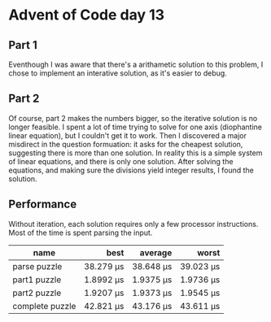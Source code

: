 # Advent of Code day 13

## Part 1

Eventhough I was aware that there's a arithametic solution to this problem, I
chose to implement an interative solution, as it's easier to debug.

## Part 2

Of course, part 2 makes the numbers bigger, so the iterative solution is no longer feasible.
I spent a lot of time trying to solve for one axis (diophantine linear equation), but I couldn't get it to work. Then I discovered a major misdirect in the question formuation: it asks for the cheapest solution, suggesting there is more than one solution. In reality this is a simple system of linear equations, and there is only one solution. After solving the equations, and making sure the divisions yield integer results, I found the solution.

## Performance

Without iteration, each solution requires only a few processor instructions. Most of the time is spent parsing the input.

| name | best | average | worst |
| --- | ---:| ---:| ---:|
| parse puzzle      | 38.279 µs | 38.648 µs | 39.023 µs |
| part1 puzzle      | 1.8992 µs | 1.9375 µs | 1.9736 µs |
| part2 puzzle      | 1.9207 µs | 1.9373 µs | 1.9545 µs |
| complete puzzle   | 42.821 µs | 43.176 µs | 43.611 µs |
